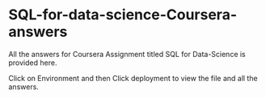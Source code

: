 # SQL-for-data-science-Coursera-answers
All the answers for Coursera Assignment titled SQL for Data-Science is provided here.
[](https://mayankpathak4513.github.io/SQL-for-data-science-Coursera-answers/)

Click on Environment and then Click deployment to view the file and all the answers.
